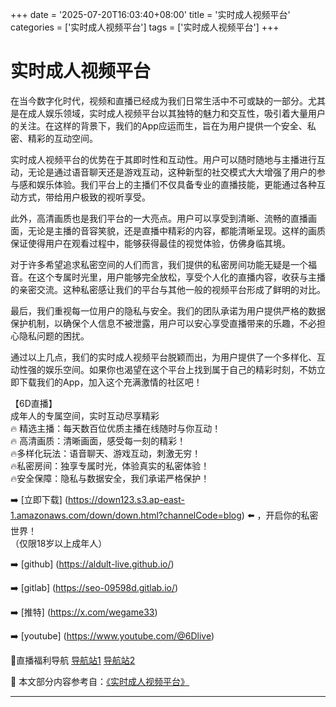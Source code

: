 +++
date = '2025-07-20T16:03:40+08:00'
title = '实时成人视频平台'
categories = ['实时成人视频平台']
tags = ['实时成人视频平台']
+++

# 实时成人视频平台

在当今数字化时代，视频和直播已经成为我们日常生活中不可或缺的一部分。尤其是在成人娱乐领域，实时成人视频平台以其独特的魅力和交互性，吸引着大量用户的关注。在这样的背景下，我们的App应运而生，旨在为用户提供一个安全、私密、精彩的互动空间。

实时成人视频平台的优势在于其即时性和互动性。用户可以随时随地与主播进行互动，无论是通过语音聊天还是游戏互动，这种新型的社交模式大大增强了用户的参与感和娱乐体验。我们平台上的主播们不仅具备专业的直播技能，更能通过各种互动方式，带给用户极致的视听享受。

此外，高清画质也是我们平台的一大亮点。用户可以享受到清晰、流畅的直播画面，无论是主播的音容笑貌，还是直播中精彩的内容，都能清晰呈现。这样的画质保证使得用户在观看过程中，能够获得最佳的视觉体验，仿佛身临其境。

对于许多希望追求私密空间的人们而言，我们提供的私密房间功能无疑是一个福音。在这个专属时光里，用户能够完全放松，享受个人化的直播内容，收获与主播的亲密交流。这种私密感让我们的平台与其他一般的视频平台形成了鲜明的对比。

最后，我们重视每一位用户的隐私与安全。我们的团队承诺为用户提供严格的数据保护机制，以确保个人信息不被泄露，用户可以安心享受直播带来的乐趣，不必担心隐私问题的困扰。

通过以上几点，我们的实时成人视频平台脱颖而出，为用户提供了一个多样化、互动性强的娱乐空间。如果你也渴望在这个平台上找到属于自己的精彩时刻，不妨立即下载我们的App，加入这个充满激情的社区吧！

【6D直播】  
成年人的专属空间，实时互动尽享精彩  
🔥 精选主播：每天数百位优质主播在线随时与你互动！  
🔥 高清画质：清晰画面，感受每一刻的精彩！  
🔥多样化玩法：语音聊天、游戏互动，刺激无穷！  
🔥私密房间：独享专属时光，体验真实的私密体验！  
🔥安全保障：隐私与数据安全，我们承诺严格保护！  
  
➡️ [立即下载] (https://down123.s3.ap-east-1.amazonaws.com/down/down.html?channelCode=blog) ⬅️ ，开启你的私密世界！  
（仅限18岁以上成年人）  

➡️ [github] (https://aldult-live.github.io/)  

➡️ [gitlab] (https://seo-09598d.gitlab.io/)  

➡️ [推特] (https://x.com/wegame33)  

➡️ [youtube] (https://www.youtube.com/@6Dlive)  

🔞直播福利导航 [导航站1](https://webstack-86085a.gitlab.io/) [导航站2](https://onlygit123-2.github.io/)


📘 本文部分内容参考自：[《实时成人视频平台》](https://github.com/yumanse/yumanse)

---
